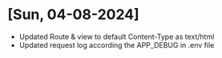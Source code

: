 # [Sun, 04-08-2024]

- Updated Route & view to default Content-Type as text/html
- Updated request log according the APP_DEBUG in .env file